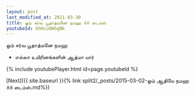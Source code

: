 ```yaml
---
layout: post
last_modified_at: 2021-03-30
title: ஓம் சர்வ பூதாத்மனே நமஹ ௧௧ டைம்ஸ்
youtubeId: bhHcu9W5gNk
---
```

 
 
 ஓம் சர்வ பூதாத்மனே நமஹ  
 
 -  எல்லா உயிரினங்களின் ஆத்மா யார் 
 
  
 
  
 
 
 
 
 
 


{% include youtubePlayer.html id=page.youtubeId %}
 
[Next]({{ site.baseurl }}{% link  split2/_posts/2015-03-02-ஓம் ஆதியே நமஹ ௧௧ டைம்ஸ்.md%})
 
